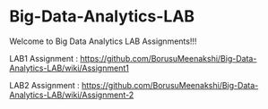 # Big-Data-Analytics-LAB

Welcome to Big Data Analytics LAB Assignments!!!

LAB1 Assignment :  https://github.com/BorusuMeenakshi/Big-Data-Analytics-LAB/wiki/Assignment1

LAB2 Assignment :  https://github.com/BorusuMeenakshi/Big-Data-Analytics-LAB/wiki/Assignment-2
